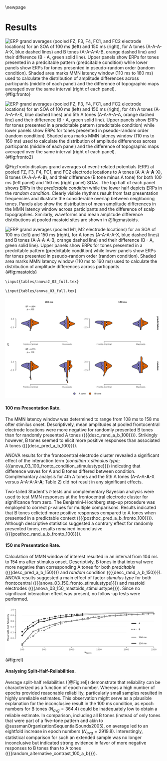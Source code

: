\newpage
# Results

![ERP grand averages (pooled FZ, F3, F4, FC1, and FC2 electrode locations) for an SOA of 100 ms (left) and 150 ms (right), for A tones (A-A-A-**A**-X, blue dashed lines) and B tones (A-A-A-A-**B**, orange dashed line) and their difference (B - A, green solid line). Upper panels show ERPs for tones presented in a predcitable pattern (*predcitable condition*) while lower panels show ERPs for tones presented in pseudo-random order (*random condition*). Shaded area marks MMN latency window (110 ms to 160 ms) used to calculate the distribution of amplitude differences across particpants (middle of each panel) and the difference of topographic maps averaged over the same interval (right of each panel).](figures/fig_fronto.png){#fig:fronto}

![ERP grand averages (pooled FZ, F3, F4, FC1, and FC2 electrode locations) for an SOA of 100 ms (left) and 150 ms (right), for 4th A tones (A-A-A-**A**-X, blue dashed lines) and 5th A tones (A-A-A-A-**A**, orange dashed line) and their difference (B - A, green solid line). Upper panels show ERPs for tones presented in a predcitable pattern (*predcitable condition*) while lower panels show ERPs for tones presented in pseudo-random order (*random condition*). Shaded area marks MMN latency window (110 ms to 160 ms) used to calculate the distribution of amplitude differences across particpants (middle of each panel) and the difference of topographic maps averaged over the same interval (right of each panel).](figures/fig_fronto2.png){#fig:fronto2}

@Fig:fronto displays grand averages of event-related potentials (ERP) at pooled FZ, F3, F4, FC1, and FC2 electrode locations to A tones (A-A-A-**A**-X), B tones (A-A-A-A-**B**), and their difference (B tone minus A tone) for both 100 ms (left panel) and 150 ms (right panel) SOAs. The top half of each panel shows ERPs in the *predictable condition* while the lower half depicts ERPs in the *random condition*. Clearly visible rhythms result from fast presentation frequencies and illustrate the considerable overlap between neighboring tones. Panels also show the distribution of mean amplitude differences in the MMN latency window across participants and the difference of scalp topographies. Similarly, waveforms and mean amplitude difference distributions at pooled mastoid sites are shown in @fig:mastoids.

![ERP grand averages (pooled M1, M2 electrode locations) for an SOA of 100 ms (left) and 150 ms (right), for A tones (A-A-A-**A**-X, blue dashed lines) and B tones (A-A-A-A-**B**, orange dashed line) and their difference (B - A, green solid line). Upper panels show ERPs for tones presented in a predcitable pattern (*predcitable condition*) while lower panels show ERPs for tones presented in pseudo-random order (*random condition*). Shaded area marks MMN latency window (110 ms to 160 ms) used to calculate the distribution of amplitude differences across particpants.](figures/fig_mastoids.png){#fig:mastoids}

```{=latex}
\input{tables/anova2_03_full.tex}
```

```{=latex}
\input{tables/anova_03_full.tex}
```
![Averaged voltages in the MMN latency window for pooled frontocentral and mastoid electrodes. Colored areas show sample probability density function for A tones (green) and B tones (red). White diamonds indicate estimated population mean, vertical bars represent 95%-conficence interval.](figures/fig_posthoc.png)

#### 100 ms Presentation Rate.
The MMN latency window was determined to range from 108 ms to 158 ms ofter stimilus onset. Descriptively, mean amplitudes at pooled frontocentral electrode locations were more negative for randomly presented B tones than for randomly presented A tones  ({{{desc_rand_a_b_100}}}). Strikingly however, B tones seemed to elicit more positive responses than associated A tones ({{{desc_pred_a_b_100}}}). 

ANOVA results for the frontocentral electrode cluster revealed a significant effect of the interaction term (*condition* x *stimulus type*; {{{anova_03_100_fronto_condition_stimulustype}}}) indicating that difference waves for A and B tones differed between condition. Complemantary analysis for 4th A tones and the 5th A tones (A-A-A-**A**-X versus A-A-A-A-**A**; Table 2) did not result in any significant effects.

Two-tailed Student's *t*-tests and complementary Bayesian analysis were used to test MMN responses at the frontocentral electrode cluster for significance from zero. The Benjamini–Hochberg step-up procedure was employed to correct p-values for multiple comparisons. Results indicated that B tones eclicted more positive responses compared to A tones when presented in a predictable context ({{{posthoc_pred_a_b_fronto_100}}}). Although descriptive statistics suggested a contrary effect for randomly presented tones, results remained inconclusive ({{{posthoc_rand_a_b_fronto_100}}}).

#### 150 ms Presentation Rate.
Calculation of MMN window of interest resulted in an interval from 104 ms to 154 ms after stimulus onset. Descriptivly, B tones in that interval were more negative than corresponding A tones for both *predcitable*  ({{{desc_pred_a_b_150}}}) and *random* condition ({{{desc_rand_a_b_150}}}). ANOVA results suggested a main effect of factor *stimulus type* for both frontocentral ({{{anova_03_150_fronto_stimulustype}}}) and mastoid electrodes ({{{anova_03_150_mastoids_stimulustype}}}). Since no significant interaction effect was present, no follow-up tests were performed.
 


![Average split-half reliabilities for A and B tones in random and predictable contexts.. Negative values might be interpreted as low or no reliability [@cronbachNoteNegativeReliabilities1954]. Thin lines in the 150 ms condition indicate extrapolation using the Spearman-Brown formula.](figures/fig_subsample_rel.png){#fig:rel}

#### Analysing Split-Half-Reliabilities.
Average split-half reliabilities ([@Fig:rel]) demonstrate that reliability can be characterized as a function of epoch number. Whereas a high number of epochs provided reasonable reliability, particularly small samples resulted in highly unreliable estimates. This observation might serve as a plausible explanation for the inconclusive result in the 100 ms condition, as epoch numbers for B tones ($N_{avg} = 364.4$) could be inadequately low to obtain a reliable estimate. In comparison, including all B tones (instead of only tones that were part of a five-tone pattern and akin to @sussmanOrganizationSequentialSounds2005), on average led to an eightfold increase in epoch numbers ($N_{avg} = 2919.8$). Interestingly, statistical comparison for such an extended sample was no longer inconclusive but indicated strong evidence in favor of more negative responses to B tones than to A tones ({{{random_alternative_contrast_100_a_b}}}). 






